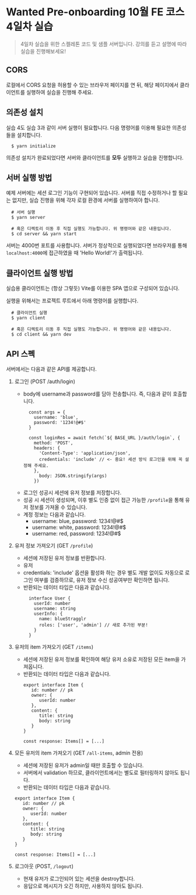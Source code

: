 # Wanted Pre-onboarding 10월 FE 코스 4일차 실습

> 4일차 실습을 위한 스켈레톤 코드 및 샘플 서버입니다. 강의를 듣고 설명에 따라 실습을 진행해보세요!

## CORS
로컬에서 CORS 요청을 허용할 수 있는 브라우저 페이지를 연 뒤, 해당 페이지에서 클라이언트를 실행하여 실습을 진행해 주세요.

## 의존성 설치
실습 4도 실습 3과 같이 서버 실행이 필요합니다.
다음 명령어를 이용해 필요한 의존성들을 설치합니다.

```shell
  $ yarn initialize
```

의존성 설치가 완료되었다면 서버와 클라이언트를 **모두** 실행하고 실습을 진행합니다.

## 서버 실행 방법
예제 서버에는 세션 로그인 기능이 구현되어 있습니다.
서버를 직접 수정하거나 할 필요는 없지만, 실습 진행을 위해 각자 로컬 환경에 서버를 실행하여야 합니다.
```shell
  # 서버 실행
  $ yarn server
  
  # 혹은 디렉토리 이동 후 직접 실행도 가능합니다. 위 명령어와 같은 내용입니다.
  $ cd server && yarn start
```

서버는 4000번 포트를 사용합니다. 서버가 정상적으로 실행되었다면 브라우저를 통해 `localhost:4000`에 접근하였을 때 'Hello World!'가 출력됩니다.

## 클라이언트 실행 방법
실습용 클라이언트는 (항상 그렇듯) Vite를 이용한 SPA 앱으로 구성되어 있습니다.

실행을 위해서는 프로젝트 루트에서 아래 명령어를 실행합니다. 

```shell
  # 클라이언트 실행
  $ yarn client

  # 혹은 디렉토리 이동 후 직접 실행도 가능합니다. 위 명령어와 같은 내용입니다.
  $ cd client && yarn dev
```

## API 스펙

서버에서는 다음과 같은 API를 제공합니다.

1. 로그인 (POST /auth/login)
    - body에 username과 password를 담아 전송합니다. 즉, 다음과 같이 호출합니다.
      ```tsx
        const args = {
          username: 'blue',
          password: '1234!@#$' 
        }
       
        const loginRes = await fetch(`${ BASE_URL }/auth/login`, {
          method: 'POST',
          headers: {
            'Content-Type': 'application/json',
            credentials: 'include' // <- 중요! 세션 방식 로그인을 위해 꼭 설정해 주세요. 
          },
            body: JSON.stringify(args)
          })
      ```
    - 로그인 성공시 세션에 유저 정보를 저장합니다.
    - 성공 시 세션이 생성되며, 이후 별도 인증 없이 접근 가능한 `/profile`을 통해 유저 정보를 가져올 수 있습니다.
    - 계정 정보는 다음과 같습니다.
      - username: blue, password: 1234!@#$
      - username: white, password: 1234!@#$
      - username: red, password: 1234!@#$ 

2. 유저 정보 가져오기 (GET `/profile`)
    - 세션에 저장된 유저 정보를 반환합니다.
    - 유저 
    - credentials: 'include' 옵션을 활성화 하는 경우 별도 개발 없이도 자동으로 로그인 여부를 검증하므로, 유저 정보 수신 성공여부만 확인하면 됩니다.
    - 반환되는 데이터 타입은 다음과 같습니다.
      ```tsx
        interface User {
          userId: number
          username: string
          userInfo: {
            name: blueStragglr
            roles: ['user', 'admin'] // 새로 추가된 부분!
          }
        }
      ```


3. 유저의 item 가져오기 (GET `/items`)
   - 세션에 저장된 유저 정보를 확인하여 해당 유저 소유로 저장된 모든 item을 가져옵니다.
   - 반환되는 데이터 타입은 다음과 같습니다.
     ```tsx
     export interface Item {
        id: number // pk
        owner: {
           userId: number
        },
        content: {
           title: string
           body: string
        }
     }
     
     const response: Items[] = [...]
     ```

4. 모든 유저의 item 가져오기 (GET `/all-items`, admin 전용)
   - 세션에 저장된 유저가 admin일 때만 호출할 수 있습니다.
   - 서버에서 validation 하므로, 클라이언트에서는 별도로 필터링하지 않아도 됩니다.
   - 반환되는 데이터 타입은 다음과 같습니다.
    ```tsx
    export interface Item {
       id: number // pk
       owner: {
          userId: number
       },
       content: {
          title: string
          body: string
       }
    }
    
    const response: Items[] = [...]
    ```

5. 로그아웃 (POST, `/logout`)
   - 현재 유저가 로그인되어 있는 세션을 destroy합니다.
   - 응답으로 메시지가 오긴 하지만, 사용하지 않아도 됩니다.


